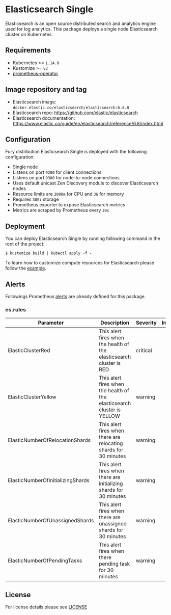 # Elasticsearch Single

Elasticsearch is an open source distributed search and analytics engine used for
log analytics. This package deploys a single node Elasticsearch cluster on
Kubernetes.

## Requirements

- Kubernetes >= `1.14.0`
- Kustomize >= `v3`
- [prometheus-operator](https://github.com/sighup-io/fury-kubernetes-monitoring/tree/master/katalog/prometheus-operator)


## Image repository and tag

* Elasticsearch image: `docker.elastic.co/elasticsearch/elasticsearch:6.8.8`
* Elasticsearch repo: https://github.com/elastic/elasticsearch
* Elasticsearch documentation: https://www.elastic.co/guide/en/elasticsearch/reference/6.8/index.html


## Configuration

Fury distribution Elasticsearch Single is deployed with the following configuration:

- Single node
- Listens on port `9200` for client connections
- Listens on port `9300` for node-to-node connections
- Uses default unicast Zen Discovery module to discover Elasticsearch nodes
- Resource limits are `2000m` for CPU and `3G` for memory
- Requires `30Gi` storage
- Prometheus exporter to expose Elasticsearch metrics
- Metrics are scraped by Prometheus every `30s`


## Deployment

You can deploy Elasticsearch Single by running following command in the root of
the project:

```shell
$ kustomize build | kubectl apply -f -
```

To learn how to customize compute resources for Elasticsearch please follow the
[example](../../examples/elasticsearch-resources).

## Alerts

Followings Prometheus [alerts](https://prometheus.io/docs/prometheus/latest/configuration/alerting_rules/) are already defined for this package.

### es.rules
| Parameter | Description | Severity | Interval |
|------|-------------|----------|:-----:|
| ElasticClusterRed | This alert fires when the health of the elasticsearch cluster is RED | critical | 30m |
| ElasticClusterYellow | This alert fires when the health of the elasticsearch cluster is YELLOW | warning | 30m |
| ElasticNumberOfRelocationShards | This alert fires when there are relocating shards for 30 minutes | warning | 30m |
| ElasticNumberOfInitializingShards | This alert fires when there are initializing shards for 30 minutes | warning | 30m |
| ElasticNumberOfUnassignedShards | This alert fires when there are unassigned shards for 30 minutes | warning | 30m |
| ElasticNumberOfPendingTasks | This alert fires when there pending task for 30 minutes | warning | 30m |


## License

For license details please see [LICENSE](../../LICENSE)
